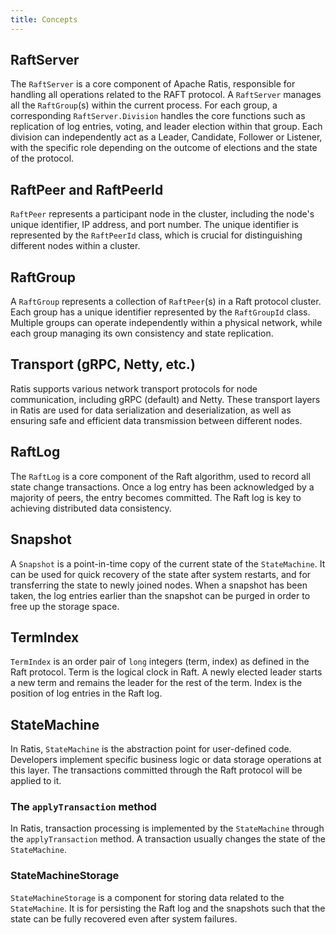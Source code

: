 ```yaml
---
title: Concepts
---
```


## RaftServer

The `RaftServer` is a core component of Apache Ratis, responsible for handling all operations related to the RAFT protocol. A `RaftServer` manages all the `RaftGroup`(s) within the current process. For each group, a corresponding `RaftServer.Division` handles the core functions such as replication of log entries, voting, and leader election within that group. Each division can independently act as a Leader, Candidate, Follower or Listener, with the specific role depending on the outcome of elections and the state of the protocol.

## RaftPeer and RaftPeerId

`RaftPeer` represents a participant node in the cluster, including the node's unique identifier, IP address, and port number. The unique identifier is represented by the `RaftPeerId` class, which is crucial for distinguishing different nodes within a cluster.

## RaftGroup

A `RaftGroup` represents a collection of `RaftPeer`(s) in a Raft protocol cluster. Each group has a unique identifier represented by the `RaftGroupId` class. Multiple groups can operate independently within a physical network, while each group managing its own consistency and state replication.

## Transport (gRPC, Netty, etc.)

Ratis supports various network transport protocols for node communication, including gRPC (default) and Netty. These transport layers in Ratis are used for data serialization and deserialization, as well as ensuring safe and efficient data transmission between different nodes.

## RaftLog

The `RaftLog` is a core component of the Raft algorithm, used to record all state change transactions. Once a log entry has been acknowledged by a majority of peers, the entry becomes committed. The Raft log is key to achieving distributed data consistency.

## Snapshot

A `Snapshot` is a point-in-time copy of the current state of the `StateMachine`. It can be used for quick recovery of the state after system restarts, and for transferring the state to newly joined nodes. When a snapshot has been taken, the log entries earlier than the snapshot can be purged in order to free up the storage space.

## TermIndex

`TermIndex` is an order pair of `long` integers (term, index) as defined in the Raft protocol. Term is the logical clock in Raft. A newly elected leader starts a new term and remains the leader for the rest of the term. Index is the position of log entries in the Raft log.

## StateMachine

In Ratis, `StateMachine` is the abstraction point for user-defined code. Developers implement specific business logic or data storage operations at this layer. The transactions committed through the Raft protocol will be applied to it.

### The `applyTransaction` method

In Ratis, transaction processing is implemented by the `StateMachine` through the `applyTransaction` method. A transaction usually changes the state of the `StateMachine`.

### StateMachineStorage

`StateMachineStorage` is a component for storing data related to the `StateMachine`. It is for persisting the Raft log and the snapshots such that the state can be fully recovered even after system failures.